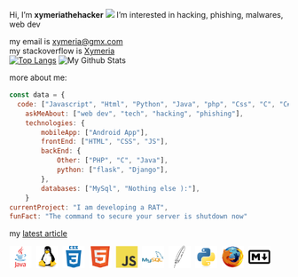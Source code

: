 Hi, I’m **xymeriathehacker**
<img src="https://media.giphy.com/media/TyNiKSSbpMcoveJ75f/giphy.gif" width="700"/>
I’m interested in hacking, phishing,  malwares, web dev

my email is xymeria@gmx.com  
my stackoverflow is [Xymeria](https://stackoverflow.com/users/17726057/xymeria)  
[![Top Langs](https://github-readme-stats.vercel.app/api/top-langs/?username=xymeriathehacker)](https://github.com/xymeriathehacker/github-readme-stats)
<img src="https://github-readme-stats.vercel.app/api?username=xymeriathehacker&amp;show_icons=true&amp;" alt="My Github Stats">
  
more about me:  
```javascript
const data = {  
  code: ["Javascript", "Html", "Python", "Java", "php", "Css", "C", "C#" "C++"],  
    askMeAbout: ["web dev", "tech", "hacking", "phishing"],  
    technologies: {  
        mobileApp: ["Android App"],  
        frontEnd: ["HTML", "CSS", "JS"], 
        backEnd: {  
            Other: ["PHP", "C", "Java"],  
            python: ["flask", "Django"],  
        },
        databases: ["MySql", "Nothing else ):"],
    }  
currentProject: "I am developing a RAT",  
funFact: "The command to secure your server is shutdown now"  
```
my  [latest article](https://github.com/xymeriathehacker/python-ransomware)
  
<div>
  <img src="https://github.com/devicons/devicon/blob/master/icons/java/java-original-wordmark.svg" title="Java" alt="Java" width="40" height="40"/>&nbsp;
  <img src="https://raw.githubusercontent.com/devicons/devicon/1119b9f84c0290e0f0b38982099a2bd027a48bf1/icons/linux/linux-original.svg" title="Linux" alt="Linux" width="40" height="40"/>&nbsp;
  <img src="https://github.com/devicons/devicon/blob/master/icons/css3/css3-plain-wordmark.svg"  title="CSS3" alt="CSS" width="40" height="40"/>&nbsp;
  <img src="https://github.com/devicons/devicon/blob/master/icons/html5/html5-original.svg" title="HTML5" alt="HTML" width="40" height="40"/>&nbsp;
  <img src="https://github.com/devicons/devicon/blob/master/icons/javascript/javascript-original.svg" title="JavaScript" alt="JavaScript" width="40" height="40"/>&nbsp;
  <img src="https://github.com/devicons/devicon/blob/master/icons/mysql/mysql-original-wordmark.svg" title="MySQL"  alt="MySQL" width="40" height="40"/>&nbsp;
  <img src="https://raw.githubusercontent.com/devicons/devicon/1119b9f84c0290e0f0b38982099a2bd027a48bf1/icons/apache/apache-line.svg" title="Apache"  alt="Apache" width="40" height="40"/>&nbsp;
  <img src="https://raw.githubusercontent.com/devicons/devicon/1119b9f84c0290e0f0b38982099a2bd027a48bf1/icons/python/python-original.svg" title="Python"  alt="Python" width="40" height="40"/>&nbsp;
  <img src="https://raw.githubusercontent.com/devicons/devicon/1119b9f84c0290e0f0b38982099a2bd027a48bf1/icons/firefox/firefox-original.svg" title="Firefox"  alt="Firefox" width="40" height="40"/>&nbsp;
  <img src="https://raw.githubusercontent.com/devicons/devicon/1119b9f84c0290e0f0b38982099a2bd027a48bf1/icons/markdown/markdown-original.svg" title="Markdown"  alt="Markdown" width="40" height="40"/>&nbsp;
</div>
